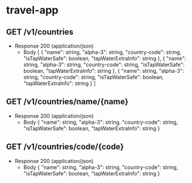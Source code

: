 # travel-app

## GET /v1/countries
+ Response 200 (application/json)
    + Body
        [
                {
                        "name": string,
                        "alpha-3": string,
                        "country-code": string,
                        "isTapWaterSafe": boolean,
                        "tapWaterExtraInfo": string
                },
                {
                        "name": string,
                        "alpha-3": string,
                        "country-code": string,
                        "isTapWaterSafe": boolean,
                        "tapWaterExtraInfo": string
                },
                {
                        "name": string,
                        "alpha-3": string,
                        "country-code": string,
                        "isTapWaterSafe": boolean,
                        "tapWaterExtraInfo": string
                }
        ]
       

## GET /v1/countries/name/{name}
+ Response 200 (application/json)
    + Body
        {
                "name": string,
                "alpha-3": string,
                "country-code": string,
                "isTapWaterSafe": boolean,
                "tapWaterExtraInfo": string
        }


## GET /v1/countries/code/{code}
+ Response 200 (application/json)
    + Body
        {
                "name": string,
                "alpha-3": string,
                "country-code": string,
                "isTapWaterSafe": boolean,
                "tapWaterExtraInfo": string
        }